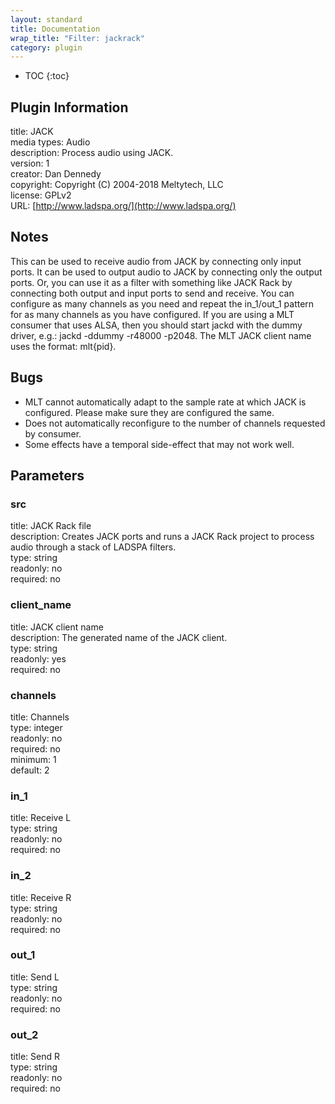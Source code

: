 ```yaml
---
layout: standard
title: Documentation
wrap_title: "Filter: jackrack"
category: plugin
---
```

* TOC
{:toc}

## Plugin Information

title: JACK  
media types:
Audio  
description: Process audio using JACK.  
version: 1  
creator: Dan Dennedy  
copyright: Copyright (C) 2004-2018 Meltytech, LLC  
license: GPLv2  
URL: [http://www.ladspa.org/](http://www.ladspa.org/)  

## Notes

This can be used to receive audio from JACK by connecting only input ports. It can be used to output audio to JACK by connecting only the output ports. Or, you can use it as a filter with something like JACK Rack by connecting both output and input ports to send and receive. You can configure as many channels as you need and repeat the in_1/out_1 pattern for as many channels as you have configured. If you are using a MLT consumer that uses ALSA, then you should start jackd with the dummy driver, e.g.: jackd -ddummy -r48000 -p2048. The MLT JACK client name uses the format: mlt{pid}.

## Bugs

* MLT cannot automatically adapt to the sample rate at which JACK is configured. Please make sure they are configured the same.
* Does not automatically reconfigure to the number of channels requested by consumer.
* Some effects have a temporal side-effect that may not work well.


## Parameters

### src

title: JACK Rack file    
description:
Creates JACK ports and runs a JACK Rack project to process audio through a stack of LADSPA filters.  
type: string  
readonly: no  
required: no  

### client_name

title: JACK client name    
description:
The generated name of the JACK client.  
type: string  
readonly: yes  
required: no  

### channels

title: Channels    
type: integer  
readonly: no  
required: no  
minimum: 1  
default: 2  

### in_1

title: Receive L    
type: string  
readonly: no  
required: no  

### in_2

title: Receive R    
type: string  
readonly: no  
required: no  

### out_1

title: Send L    
type: string  
readonly: no  
required: no  

### out_2

title: Send R    
type: string  
readonly: no  
required: no  

